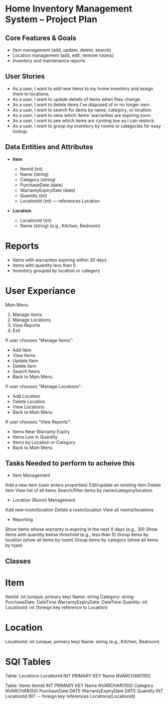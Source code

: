 # Home Inventory Management System – Project Plan

## Core Features & Goals

- Item management (add, update, delete, search)
- Location management (add, edit, remove rooms)
- Inventory and maintenance reports

## User Stories

- As a user, I want to add new items to my home inventory and assign them to locations.
- As a user, I want to update details of items when they change.
- As a user, I want to delete items I’ve disposed of or no longer own.
- As a user, I want to search for items by name, category, or location.
- As a user, I want to view which items’ warranties are expiring soon.
- As a user, I want to see which items are running low so I can restock.
- As a user, I want to group my inventory by rooms or categories for easy lookup.

## Data Entities and Attributes

- **Item**
  - ItemId (int)
  - Name (string)
  - Category (string)
  - PurchaseDate (date)
  - WarrantyExpiryDate (date)
  - Quantity (int)
  - LocationId (int) — references Location

- **Location**
  - LocationId (int)
  - Name (string) (e.g., Kitchen, Bedroom)

# Reports

- Items with warranties expiring within 30 days
- Items with quantity less than 5
- Inventory grouped by location or category

# User Experiance

Main Menu
1. Manage Items
2. Manage Locations
3. View Reports
4. Exit

If user chooses "Manage Items":
  - Add Item
  - View Items
  - Update Item
  - Delete Item
  - Search Items
  - Back to Main Menu

  If user chooses "Manage Locations":
  - Add Location
  - Delete Location
  - View Locations
  - Back to Main Menu

  If user chooses "View Reports":
  - Items Near Warranty Expiry
  - Items Low in Quantity
  - Items by Location or Category
  - Back to Main Menu

  ## Tasks Needed to perform to acheive this
- Item Management

Add a new item (user enters properties)
Edit/update an existing item
Delete item
View list of all items
Search/filter items by name/category/location

- Location (Room) Management

Add new room/location
Delete a room/location
View all rooms/locations

- Reporting

Show items whose warranty is expiring in the next X days (e.g., 30)
Show items with quantity below threshold (e.g., less than 5)
Group items by location (show all items by room)
Group items by category (show all items by type)

## Classes

# Item

ItemId: int (unique, primary key)
Name: string
Category: string
PurchaseDate: DateTime
WarrantyExpiryDate: DateTime
Quantity: int
LocationId: int (foreign key reference to Location)

# Location

LocationId: int (unique, primary key)
Name: string (e.g., Kitchen, Bedroom)

# SQl Tables

Table: Locations
  LocationId INT PRIMARY KEY
  Name NVARCHAR(100)

Table: Items
  ItemId INT PRIMARY KEY
  Name NVARCHAR(100)
  Category NVARCHAR(50)
  PurchaseDate DATE
  WarrantyExpiryDate DATE
  Quantity INT
  LocationId INT -- foreign key references Locations(LocationId)